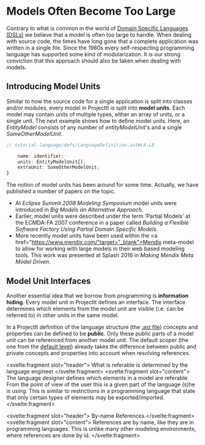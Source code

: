 <script>
    import Note from "../../lib/notes/Note.svelte";
</script>

# Models Often Become Too Large

Contrary to what is common in the world of
<a href="https://en.wikipedia.org/wiki/Domain-specific*language" target="_blank">Domain Specific Languages (DSLs)</a>
we believe that a model
is often too large to handle. When dealing with source code, the times have long gone that a complete
application was written in a single file. Since the 1980s every self-respecting programming language has supported some kind of modularization.
It is our strong conviction that this approach should also be taken when dealing with models.

## Introducing Model Units
Similar to how the source code for a single application is split into classes and/or modules, every model in ProjectIt is split
into **model units**. Each model may contain units of multiple types, either an array of units, or a single unit. The next example
shows how to define model units. Here, 
an *EntityModel* consists of any number of *entityModelUnit*'s and a single *SomeOtherModelUnit*.

```ts
// tutorial-language/defs/LanguageDefinition.ast#L4-L8

    name: identifier;
    units: EntityModelUnit[];
    extraUnit: SomeOtherModelUnit;
}

```

The notion of model units has been around for some time. Actually, we have 
published a number of papers on the topic.
* At *Eclipse Summit 2008 Modeling Symposium* model units were introduced in _Big Models 
  an Alternative Approach_.
* Earlier, model units were described under the term 'Partial Models' at the ECMDA-FA 2007 conference 
  in a paper called _Building a Flexible Software Factory Using Partial Domain Specific Models_.
* More recently model units have been used within the 
  <a href="https://www.mendix.com/"target="_blank">Mendix</a> meta-model to allow for working with large models
  in their web based modeling tools. This work was presented at Splash 2016 in _Making Mendix Meta Model Driven_.

## <a name="public"></a> Model Unit Interfaces
Another essential idea that we borrow from programming is **information hiding**.
Every model unit in ProjectIt defines an interface.
The interface determines which elements from the model unit are visible (i.e. can be referred to) 
in other units in the same model.

In a ProjectIt definition of the language structure (the [.ast file](/010_Intro/040_A_Language_in_Five_Parts)) 
concepts and properties can be defined to be **public**.
Only these public parts of a model unit can be referenced from another model unit.
The default scoper (the one from the [default level](/010_Intro/050_Three_Levels_of_Customization#level1))
already takes
the difference between public and private concepts and properties into account when resolving references.

<Note><svelte:fragment slot="header"> What is referable is determined by the language engineer.</svelte:fragment>
<svelte:fragment slot="content">
The language designer defines which elements in a model are referable.
From the point of view of the user this is a given part of the language (s)he is using.
This is similar to restrictions in a programming language that state that only certain 
types of elements may be exported/imported.
</svelte:fragment></Note>

<Note><svelte:fragment slot="header"> By-name References.</svelte:fragment><svelte:fragment slot="content">
References are by name, like they are in programming languages.
This is unlike many other modeling environments, where references are done by id.
</svelte:fragment></Note>
